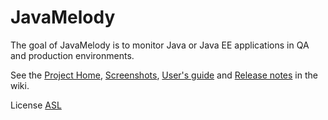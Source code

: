 ﻿JavaMelody
=========================

The goal of JavaMelody is to monitor Java or Java EE applications in QA and production environments.

See the [Project Home](../../wiki/Home), [Screenshots](../../wiki/Screenshots#charts), [User's guide](../../wiki/UserGuide) and [Release notes](../../wiki/ReleaseNotes) in the wiki.

License [ASL](http://www.apache.org/licenses/LICENSE-2.0)

